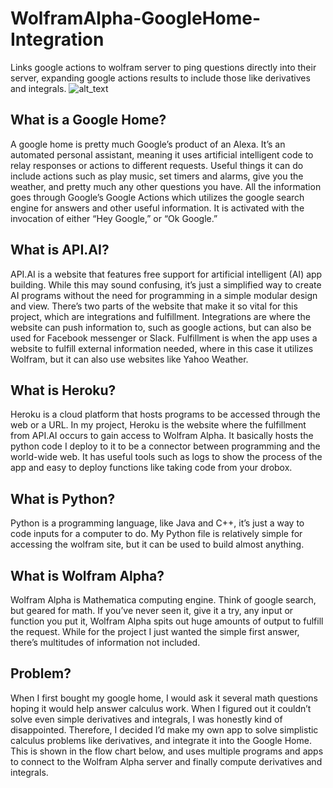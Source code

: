 # WolframAlpha-GoogleHome-Integration
Links google actions to wolfram server to ping questions directly into their server, expanding google actions results to include those like derivatives and integrals.
![alt_text](https://github.com/lukejung99/WolframAlpha-GoogleHome-Integration/blob/master/howdoesitwork.png?raw=true)
## What is a Google Home?
A google home is pretty much Google’s product of an Alexa.  It’s an automated personal assistant, meaning it uses artificial intelligent code to relay responses or actions to different requests.  Useful things it can do include actions such as play music, set timers and alarms, give you the weather, and pretty much any other questions you have.  All the information goes through Google’s Google Actions which utilizes the google search engine for answers and other useful information.  It is activated with the invocation of either “Hey Google,” or “Ok Google.”
## What is API.AI?
API.AI is a website that features free support for artificial intelligent (AI) app building.  While this may sound confusing, it’s just a simplified way to create AI programs without the need for programming in a simple modular design and view.  There’s two parts of the website that make it so vital for this project, which are integrations and fulfillment. Integrations are where the website can push information to, such as google actions, but can also be used for Facebook messenger or Slack.  Fulfillment is when the app uses a website to fulfill external information needed, where in this case it utilizes Wolfram, but it can also use websites like Yahoo Weather.
## What is Heroku?
Heroku is a cloud platform that hosts programs to be accessed through the web or a URL.  In my project, Heroku is the website where the fulfillment from API.AI occurs to gain access to Wolfram Alpha.  It basically hosts the python code I deploy to it to be a connector between programming and the world-wide web.  It has useful tools such as logs to show the process of the app and easy to deploy functions like taking code from your drobox.
## What is Python?
Python is a programming language, like Java and C++, it’s just a way to code inputs for a computer to do.  My Python file is relatively simple for accessing the wolfram site, but it can be used to build almost anything.
## What is Wolfram Alpha?
Wolfram Alpha is Mathematica computing engine.  Think of google search, but geared for math.  If you’ve never seen it, give it a try, any input or function you put it, Wolfram Alpha spits out huge amounts of output to fulfill the request.  While for the project I just wanted the simple first answer, there’s multitudes of information not included.
## Problem?
When I first bought my google home, I would ask it several math questions hoping it would help answer calculus work.  When I figured out it couldn’t solve even simple derivatives and integrals, I was honestly kind of disappointed.  Therefore, I decided I’d make my own app to solve simplistic calculus problems like derivatives, and integrate it into the Google Home.  This is shown in the flow chart below, and uses multiple programs and apps to connect to the Wolfram Alpha server and finally compute derivatives and integrals.
